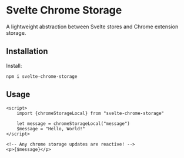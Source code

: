 # Svelte Chrome Storage

A lightweight abstraction between Svelte stores and Chrome extension storage.

## Installation

Install:

```shell
npm i svelte-chrome-storage
```

## Usage

```sveltehtml
<script>
    import {chromeStorageLocal} from "svelte-chrome-storage"
    
    let message = chromeStorageLocal("message")
    $message = "Hello, World!"
</script>

<!-- Any chrome storage updates are reactive! -->
<p>{$message}</p>
```